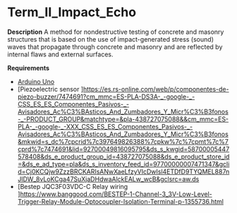 # Term_II_Impact_Echo


**Description**
A method for nondestructive testing of concrete and masonry structures that is based on the use of impact-generated stress (sound) waves that propagate through concrete and masonry and are reflected by internal flaws and external surfaces. 


**Requirements**
* [Arduino Uno](https://www.amazon.es/Longruner-Tarjeta-Expansi%C3%B3n-Controlador-LK75/dp/B072N4FMRN/ref=sr_1_8?__mk_es_ES=%C3%85M%C3%85%C5%BD%C3%95%C3%91&keywords=grbl&qid=1573215919&sr=8-8&th=1)
* [Piezoelectric sensor ]https://es.rs-online.com/web/p/componentes-de-piezo-buzzer/7474691?cm_mmc=ES-PLA-DS3A-_-google-_-CSS_ES_ES_Componentes_Pasivos-_-Avisadores_Ac%C3%BAsticos_And_Zumbadores_Y_Micr%C3%B3fonos-_-PRODUCT_GROUP&matchtype=&pla-438727075088&&cm_mmc=ES-PLA-_-google-_-XXX_CSS_ES_ES_Componentes_Pasivos-_-Avisadores_Ac%C3%BAsticos_And_Zumbadores_Y_Micr%C3%B3fonos&mkwid=s_dc%7cpcrid%7c397649826388%7cpkw%7c%7cpmt%7c%7cprd%7c7474691&lid=92700049816095795&ds_s_kwgid=58700005447578408&ds_e_product_group_id=438727075088&ds_e_product_store_id=&ds_e_ad_type=pla&ds_s_inventory_feed_id=97700000007471347&gclid=Cj0KCQjw9ZzzBRCKARIsANwXaeLfzyVIcDwIsl4ETDfD9TYQMEL887nJlDW_8vLoKCga47SuXjaDHdwaAlckEALw_wcB&gclsrc=aw.ds
* [Bestep JQC3F03VDC-C Relay wiring ]https://www.banggood.com/BESTEP-1-Channel-3_3V-Low-Level-Trigger-Relay-Module-Optocoupler-Isolation-Terminal-p-1355736.html
